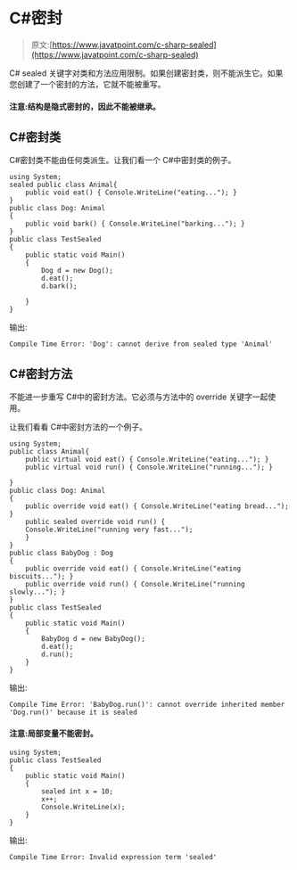 # C#密封

> 原文:[https://www.javatpoint.com/c-sharp-sealed](https://www.javatpoint.com/c-sharp-sealed)

C# sealed 关键字对类和方法应用限制。如果创建密封类，则不能派生它。如果您创建了一个密封的方法，它就不能被重写。

#### 注意:结构是隐式密封的，因此不能被继承。

## C#密封类

C#密封类不能由任何类派生。让我们看一个 C#中密封类的例子。

```
using System;
sealed public class Animal{
    public void eat() { Console.WriteLine("eating..."); }
}
public class Dog: Animal
{
    public void bark() { Console.WriteLine("barking..."); }
}
public class TestSealed
{
    public static void Main()
    {
        Dog d = new Dog();
        d.eat();
        d.bark();

    }
}

```

输出:

```
Compile Time Error: 'Dog': cannot derive from sealed type 'Animal'

```

## C#密封方法

不能进一步重写 C#中的密封方法。它必须与方法中的 override 关键字一起使用。

让我们看看 C#中密封方法的一个例子。

```
using System;
public class Animal{
    public virtual void eat() { Console.WriteLine("eating..."); }
    public virtual void run() { Console.WriteLine("running..."); }

}
public class Dog: Animal
{
    public override void eat() { Console.WriteLine("eating bread..."); }
    public sealed override void run() { 
	Console.WriteLine("running very fast..."); 
    }
}
public class BabyDog : Dog
{
    public override void eat() { Console.WriteLine("eating biscuits..."); }
    public override void run() { Console.WriteLine("running slowly..."); }
}
public class TestSealed
{
    public static void Main()
    {
        BabyDog d = new BabyDog();
        d.eat();
        d.run();
    }
}

```

输出:

```
Compile Time Error: 'BabyDog.run()': cannot override inherited member 'Dog.run()' because it is sealed

```

#### 注意:局部变量不能密封。

```
using System;
public class TestSealed
{
    public static void Main()
    {
        sealed int x = 10;
        x++;
        Console.WriteLine(x);
    }
}

```

输出:

```
Compile Time Error: Invalid expression term 'sealed'

```